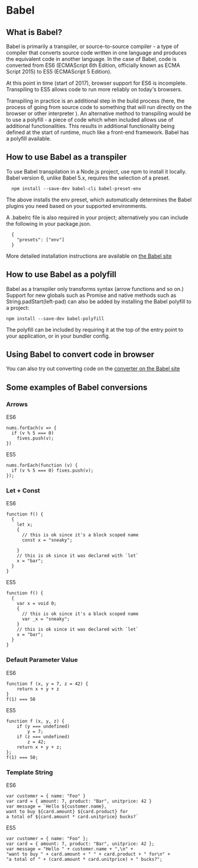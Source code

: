 # Babel

## What is Babel?

Babel is primarily a transpiler, or source-to-source compiler - a type of compiler that converts source code written in one language and produces the equivalent code in another language. In the case of Babel, code is converted from ES6 (ECMAScript 6th Edition, officially known as ECMA Script 2015) to ES5 (ECMAScript 5 Edition).

At this point in time (start of 2017), browser support for ES6 is incomplete. Transpiling to ES5 allows code to run more reliably on today's browsers.

Transpiling in practice is an additional step in the build process (here, the process of going from source code to something that will run directly on the browser or other interpreter ). An alternative method to transpiling would be to use a polyfill - a piece of code which when included allows use of additional functionalities. This results in additional functionality being defined at the start of runtime, much like a front-end framework. Babel has a polyfill available.

## How to use Babel as a transpiler

To use Babel transpilation in a Node.js project, use npm to install it locally.
Babel version 6, unlike Babel 5.x, requires the selection of a preset.

```
  npm install --save-dev babel-cli babel-preset-env
```

The above installs the env preset, which automatically determines the Babel plugins you need based on your supported environments.

A .babelrc file is also required in your project; alternatively you can include the following in your package.json.

```
  {
    "presets": ["env"]
  }
```

More detailed installation instructions are available on [the Babel site](http://babeljs.io/docs/setup/#installation)

## How to use Babel as a polyfill

Babel as a transpiler only transforms syntax (arrow functions and so on.) Support for new globals such as Promise and native methods such as String.padStart(left-pad) can also be added by installing the Babel polyfill to a project:

```
npm install --save-dev babel-polyfill
```

The polyfill can be included by requiring it at the top of the entry point to your application, or in your bundler config.

## Using Babel to convert code in browser

You can also try out converting code on the [converter on the Babel site](http://babeljs.io/repl/#?babili=false&evaluate=true&lineWrap=false&presets=latest%2Creact%2Cstage-2&experimental=false&loose=false&spec=false&code=%5B1%2C2%2C3%5D.map(n%20%3D%3E%20n%20%2B%201)%3B&playground=true)

## Some examples of Babel conversions

### Arrows

ES6
```
nums.forEach(v => {
  if (v % 5 === 0)
    fives.push(v);
})
```

ES5
```
nums.forEach(function (v) {
  if (v % 5 === 0) fives.push(v);
});
```

### Let + Const

ES6
```
function f() {
  {
    let x;
    {
      // this is ok since it's a block scoped name
      const x = "sneaky";

    }
    // this is ok since it was declared with `let`
    x = "bar";
  }
}
```

ES5
```
function f() {
  {
    var x = void 0;
    {
      // this is ok since it's a block scoped name
      var _x = "sneaky";
    }
    // this is ok since it was declared with `let`
    x = "bar";
  }
}
```

### Default Parameter Value
ES6
```
function f (x, y = 7, z = 42) {
    return x + y + z
}
f(1) === 50
```

ES5
```
function f (x, y, z) {
    if (y === undefined)
        y = 7;
    if (z === undefined)
        z = 42;
    return x + y + z;
};
f(1) === 50;
```

### Template String
ES6
```
var customer = { name: "Foo" }
var card = { amount: 7, product: "Bar", unitprice: 42 }
var message = `Hello ${customer.name},
want to buy ${card.amount} ${card.product} for
a total of ${card.amount * card.unitprice} bucks?`
```

ES5
```
var customer = { name: "Foo" };
var card = { amount: 7, product: "Bar", unitprice: 42 };
var message = "Hello " + customer.name + ",\n" +
"want to buy " + card.amount + " " + card.product + " for\n" +
"a total of " + (card.amount * card.unitprice) + " bucks?";
```
